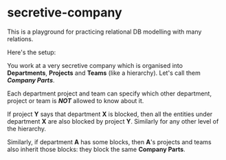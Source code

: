 # secretive-company
This is a playground for practicing relational DB 
modelling with many relations.

Here's the setup:

You work at a very secretive company which is organised into
__Departments__, __Projects__ and __Teams__ (like a hierarchy). Let's call them
___Company Parts___.

Each department project and team can specify which other department,
project or team is ___NOT___ allowed to know about it.

If project __Y__ says that department __X__ is blocked, then all the entities
under department __X__ are also blocked by project __Y__. Similarly for any
other level of the hierarchy.

Similarly, if department __A__ has some blocks, then __A__'s projects and
teams also inherit those blocks: they block
the same __Company Parts__.